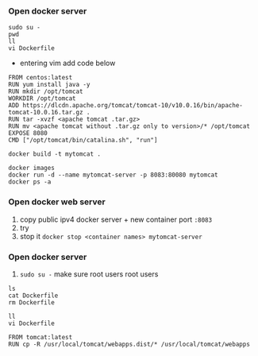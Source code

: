 ### Open docker server
```
sudo su -
pwd
ll
vi Dockerfile
```
- entering vim add code below
``` 
FROM centos:latest
RUN yum install java -y
RUN mkdir /opt/tomcat
WORKDIR /opt/tomcat
ADD https://dlcdn.apache.org/tomcat/tomcat-10/v10.0.16/bin/apache-tomcat-10.0.16.tar.gz .
RUN tar -xvzf <apache tomcat .tar.gz>
RUN mv <apache tomcat without .tar.gz only to version>/* /opt/tomcat
EXPOSE 8080
CMD ["/opt/tomcat/bin/catalina.sh", "run"]
```
```
docker build -t mytomcat .
```
```
docker images
docker run -d --name mytomcat-server -p 8083:80080 mytomcat
docker ps -a
```

### Open docker web server
1. copy public ipv4 docker server + new container port `:8083`
2. try
3. stop it `docker stop <container names> mytomcat-server`

### Open docker server
1. `sudo su -` make sure root users root users
```
ls
cat Dockerfile
rm Dockerfile
```
```
ll
vi Dockerfile
```
```
FROM tomcat:latest
RUN cp -R /usr/local/tomcat/webapps.dist/* /usr/local/tomcat/webapps 
```


